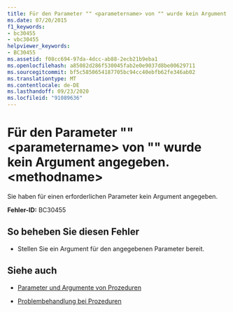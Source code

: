```yaml
---
title: Für den Parameter "" <parametername> von "" wurde kein Argument angegeben. <methodname>
ms.date: 07/20/2015
f1_keywords:
- bc30455
- vbc30455
helpviewer_keywords:
- BC30455
ms.assetid: f08cc694-97da-4dcc-ab88-2ecb21b9eba1
ms.openlocfilehash: a85082d286f530045fab2e0e9037d8be00629711
ms.sourcegitcommit: bf5c5850654187705bc94cc40ebfb62fe346ab02
ms.translationtype: MT
ms.contentlocale: de-DE
ms.lasthandoff: 09/23/2020
ms.locfileid: "91089636"
---
```

# <a name="argument-not-specified-for-parameter-parametername-of-methodname"></a>Für den Parameter "" \<parametername> von "" wurde kein Argument angegeben. \<methodname>

Sie haben für einen erforderlichen Parameter kein Argument angegeben.  
  
 **Fehler-ID:** BC30455  
  
## <a name="to-correct-this-error"></a>So beheben Sie diesen Fehler  
  
- Stellen Sie ein Argument für den angegebenen Parameter bereit.  
  
## <a name="see-also"></a>Siehe auch

- [Parameter und Argumente von Prozeduren](../programming-guide/language-features/procedures/procedure-parameters-and-arguments.md)

- [Problembehandlung bei Prozeduren](../programming-guide/language-features/procedures/troubleshooting-procedures.md)
